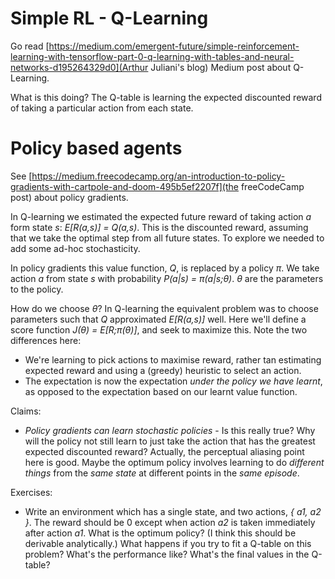 
# Simple RL - Q-Learning

Go read [https://medium.com/emergent-future/simple-reinforcement-learning-with-tensorflow-part-0-q-learning-with-tables-and-neural-networks-d195264329d0](Arthur Juliani's blog) Medium post about Q-Learning.

What is this doing?
The Q-table is learning the expected discounted reward of taking a particular action from each state.

# Policy based agents

See [https://medium.freecodecamp.org/an-introduction-to-policy-gradients-with-cartpole-and-doom-495b5ef2207f](the freeCodeCamp post) about policy gradients.

In Q-learning we estimated the expected future reward of taking action *a* form state *s*: *E[R(a,s)] = Q(a,s)*.
This is the discounted reward, assuming that we take the optimal step from all future states.
To explore we needed to add some ad-hoc stochasticity.

In policy gradients this value function, *Q*, is replaced by a policy *π*.
We take action *a* from state *s* with probability *P(a|s) = π(a|s;θ)*.
*θ* are the parameters to the policy.

How do we choose *θ*? In Q-learning the equivalent problem was to choose parameters such that *Q* approximated *E[R(a,s)]* well.
Here we'll define a score function *J(θ) = E[R;π(θ)]*, and seek to maximize this.
Note the two differences here:
* We're learning to pick actions to maximise reward, rather tan estimating expected reward and using a (greedy) heuristic to select an action.
* The expectation is now the expectation *under the policy we have learnt*, as opposed to the expectation based on our learnt value function.

Claims:
* *Policy gradients can learn stochastic policies* - Is this really true? Why will the policy not still learn to just take the action that has the greatest expected discounted reward?
   Actually, the perceptual aliasing point here is good. Maybe the optimum policy involves learning to do *different things* from the *same state* at different points in the *same episode*.

Exercises:
* Write an environment which has a single state, and two actions, *{ a1, a2 }*.
  The reward should be 0 except when action *a2* is taken immediately after action *a1*.
  What is the optimum policy? (I think this should be derivable analytically.)
  What happens if you try to fit a Q-table on this problem? What's the performance like? What's the final values in the Q-table?

